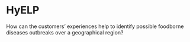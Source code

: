 # HyELP
How can the customers’ experiences help to identify possible foodborne diseases outbreaks over a geographical region?
